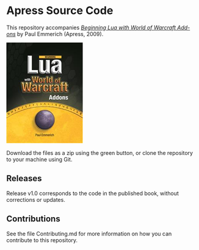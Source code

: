 # Apress Source Code

This repository accompanies [*Beginning Lua with World of Warcraft Add-ons*](http://www.apress.com/9781430223719) by Paul Emmerich (Apress, 2009).

![Cover image](9781430223719.jpg)

Download the files as a zip using the green button, or clone the repository to your machine using Git.

## Releases

Release v1.0 corresponds to the code in the published book, without corrections or updates.

## Contributions

See the file Contributing.md for more information on how you can contribute to this repository.
